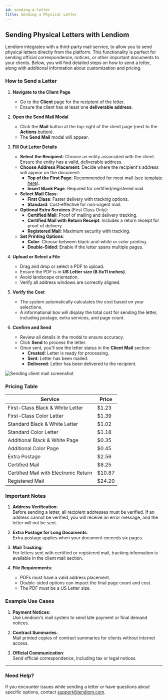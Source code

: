 ```yaml
---
id: sending-a-letter
title: Sending a Physical Letter
---
```


## Sending Physical Letters with Lendiom

Lendiom integrates with a third-party mail service, to allow you to send physical letters directly from the platform. This functionality is perfect for sending official correspondence, notices, or other important documents to your clients. Below, you will find detailed steps on how to send a letter, along with additional information about customization and pricing.

### How to Send a Letter

1. **Navigate to the Client Page**  
   - Go to the **Client** page for the recipient of the letter.
   - Ensure the client has at least one **deliverable address**.

2. **Open the Send Mail Modal**  
   - Click the **Mail** button at the top-right of the client page (next to the **Actions** button).
   - The **Send Mail** modal will appear.

3. **Fill Out Letter Details**  
   - **Select the Recipient**: Choose an entity associated with the client. Ensure the entity has a valid, deliverable address.
   - **Choose Address Placement**: Decide where the recipient's address will appear on the document:
     - **Top of the First Page**: Recommended for most mail (see [template here](https://f000.backblazeb2.com/file/lendiom-public/misc/letter_template.pdf)).
     - **Insert Blank Page**: Required for certified/registered mail.
   - **Select Mail Class**:
     - **First Class**: Faster delivery with tracking options.
     - **Standard**: Cost-effective for non-urgent mail.
   - **Optional Extra Services** (First Class Only):
     - **Certified Mail**: Proof of mailing and delivery tracking.
     - **Certified Mail with Return Receipt**: Includes a return receipt for proof of delivery.
     - **Registered Mail**: Maximum security with tracking.
   - **Set Printing Options**:
     - **Color**: Choose between black-and-white or color printing.
     - **Double-Sided**: Enable if the letter spans multiple pages.

4. **Upload or Select a File**  
   - Drag and drop or select a PDF to upload.
   - Ensure the PDF is in **US Letter size (8.5x11 inches)**.
   - Avoid landscape orientation.
   - Verify all address windows are correctly aligned.

5. **Verify the Cost**  
   - The system automatically calculates the cost based on your selections.
   - A informational box will display the total cost for sending the letter, including postage, extra services, and page count.

6. **Confirm and Send**  
   - Review all details in the modal to ensure accuracy.
   - Click **Send** to process the letter.
   - Once sent, you’ll see the letter status in the **Client Mail** section:
     - **Created**: Letter is ready for processing.
     - **Sent**: Letter has been mailed.
     - **Delivered**: Letter has been delivered to the recipient.

![Sending client mail screenshot](/img/docs/app/guides/sending-a-letter/sending-letter-modal.png)

### Pricing Table

| **Service**                            | **Price**       |
|----------------------------------------|-----------------|
| First-Class Black & White Letter       | $1.23           |
| First-Class Color Letter               | $1.39           |
| Standard Black & White Letter          | $1.02           |
| Standard Color Letter                  | $1.18           |
| Additional Black & White Page          | $0.35           |
| Additional Color Page                  | $0.45           |
| Extra Postage                          | $2.56           |
| Certified Mail                         | $8.25           |
| Certified Mail with Electronic Return  | $10.87          |
| Registered Mail                        | $24.20          |

### Important Notes

1. **Address Verification**:  
   Before sending a letter, all recipient addresses must be verified. If an address cannot be verified, you will receive an error message, and the letter will not be sent.

2. **Extra Postage for Long Documents**:  
   Extra postage applies when your document exceeds six pages.

3. **Mail Tracking**:  
   For letters sent with certified or registered mail, tracking information is available in the client mail section.

4. **File Requirements**:  
   - PDFs must have a valid address placement.  
   - Double-sided options can impact the final page count and cost.
   - The PDF must be a US Letter size.

### Example Use Cases

1. **Payment Notices**:  
   Use Lendiom's mail system to send late payment or final demand notices.

2. **Contract Summaries**:  
   Mail printed copies of contract summaries for clients without internet access.

3. **Official Communication**:  
   Send official correspondence, including tax or legal notices.

---

### Need Help?

If you encounter issues while sending a letter or have questions about specific options, contact [support@lendiom.com](mailto:support@lendiom.com).
